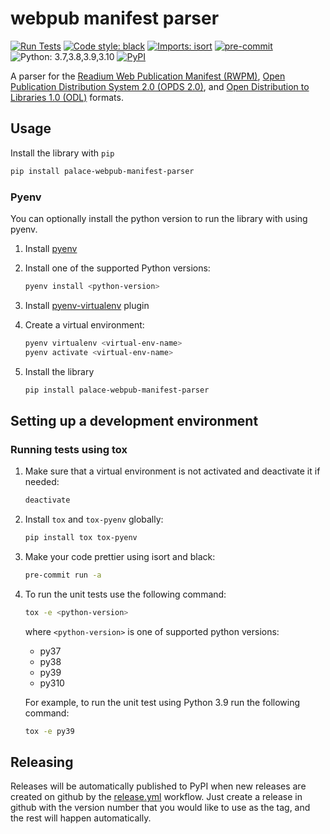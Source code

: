 # webpub manifest parser

[![Run Tests](actions/workflows/test.yml/badge.svg)](actions/workflows/test.yml)
[![Code style: black](https://img.shields.io/badge/code%20style-black-000000.svg)](https://github.com/psf/black)
[![Imports: isort](https://img.shields.io/badge/%20imports-isort-%231674b1?style=flat&labelColor=ef8336)](https://pycqa.github.io/isort/)
[![pre-commit](https://img.shields.io/badge/pre--commit-enabled-brightgreen?logo=pre-commit&logoColor=white)](https://github.com/pre-commit/pre-commit)
![Python: 3.7,3.8,3.9,3.10](https://img.shields.io/badge/Python-3.7%20%7C%203.8%20%7C%203.9%20%7C%203.10-blue)
[![PyPI](https://img.shields.io/pypi/v/palace-webpub-manifest-parser)](https://pypi.org/project/palace-webpub-manifest-parser/)

A parser for the
[Readium Web Publication Manifest (RWPM)](https://github.com/readium/webpub-manifest),
[Open Publication Distribution System 2.0 (OPDS 2.0)](https://drafts.opds.io/opds-2.0), and
[Open Distribution to Libraries 1.0 (ODL)](https://drafts.opds.io/odl-1.0.html) formats.

## Usage

Install the library with `pip`

```bash
pip install palace-webpub-manifest-parser
```

### Pyenv

You can optionally install the python version to run the library with using pyenv.

1. Install [pyenv](https://github.com/pyenv/pyenv#installation)

2. Install one of the supported Python versions:
    ```bash
    pyenv install <python-version>
    ```

3. Install [pyenv-virtualenv](https://github.com/pyenv/pyenv-virtualenv#installation) plugin

4. Create a virtual environment:
    ```bash
    pyenv virtualenv <virtual-env-name>
    pyenv activate <virtual-env-name>
    ```

5. Install the library
    ```bash
    pip install palace-webpub-manifest-parser
    ```

## Setting up a development environment

### Running tests using tox

1. Make sure that a virtual environment is not activated and deactivate it if needed:
    ```bash
    deactivate
    ```

2. Install `tox` and `tox-pyenv` globally:
    ```bash
    pip install tox tox-pyenv
    ```

3. Make your code prettier using isort and black:
    ```bash
    pre-commit run -a
    ```

4. To run the unit tests use the following command:
    ```bash
    tox -e <python-version>
    ```
    where `<python-version>` is one of supported python versions:
   - py37
   - py38
   - py39
   - py310

    For example, to run the unit test using Python 3.9 run the following command:
    ```bash
    tox -e py39
    ```

## Releasing

Releases will be automatically published to PyPI when new releases are created on github by the
[release.yml](.github/workflows/release.yml) workflow. Just create a release in github with the version
number that you would like to use as the tag, and the rest will happen automatically.
